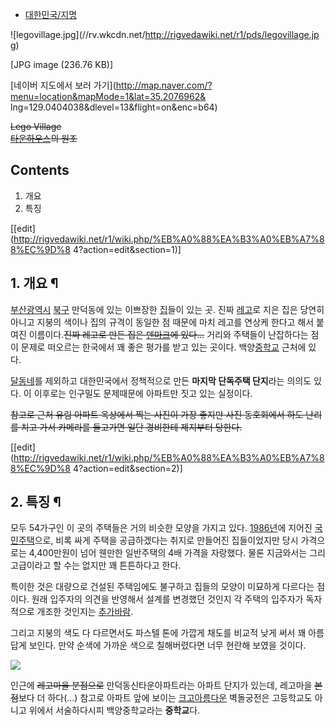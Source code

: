   * [대한민국/지명](%EB%8C%80%ED%95%9C%EB%AF%BC%EA%B5%AD/%EC%A7%80%EB%AA%85.md)  

![legovillage.jpg](//rv.wkcdn.net/http://rigvedawiki.net/r1/pds/legovillage.jp
g)

[JPG image (236.76 KB)]

[네이버 지도에서 보러 가기](http://map.naver.com/?menu=location&mapMode=1&lat=35.2076962&
lng=129.0404038&dlevel=13&flight=on&enc=b64)

<del>Lego Village</del>  
<del>[타운하우스](%ED%83%80%EC%9A%B4%ED%95%98%EC%9A%B0%EC%8A%A4.md)의 원조</del>

## Contents

    

1. 개요 
2. 특징 

[[edit](http://rigvedawiki.net/r1/wiki.php/%EB%A0%88%EA%B3%A0%EB%A7%88%EC%9D%8
4?action=edit&section=1)]

## 1. 개요 ¶

[부산광역시](%EB%B6%80%EC%82%B0%EA%B4%91%EC%97%AD%EC%8B%9C.md)
[북구](%EB%B6%81%EA%B5%AC%28%EB%B6%80%EC%82%B0%29.md) 만덕동에 있는 이쁘장한
[집](%EC%A7%91.md)들이 있는 곳. 진짜 [레고](%EB%A0%88%EA%B3%A0.md)로 지은 집은 당연히 아니고
지붕의 색이나 집의 규격이 동일한 점 때문에 마치 레고를 연상케 한다고 해서 붙여진 이름이다.<del>진짜 레고로 만든 집은
[덴마크](%EB%8D%B4%EB%A7%88%ED%81%AC.md)에 있다...</del> 거리와 주택들이 난잡하다는 점이 문제로
떠오르는 한국에서 꽤 좋은 평가를 받고 있는 곳이다. 백양[중학교](%EC%A4%91%ED%95%99%EA%B5%90.md) 근처에
있다.

  

[달동네](%EB%8B%AC%EB%8F%99%EB%84%A4.md)를 제외하고 대한민국에서 정책적으로 만든 **마지막 단독주택
단지**라는 의의도 있다. 이 이후로는 인구밀도 문제때문에 아파트만 짓고 있는 실정이다.

  

<del>참고로 근처 유림 아파트 옥상에서 찍는 사진이 가장 좋지만 사진 동호회에서 하도 난리를 치고 가서 카메라를 들고가면 일단 경비한테
제지부터 당한다.</del>

  

[[edit](http://rigvedawiki.net/r1/wiki.php/%EB%A0%88%EA%B3%A0%EB%A7%88%EC%9D%8
4?action=edit&section=2)]

## 2. 특징 ¶

모두 54가구인 이 곳의 주택들은 거의 비슷한 모양을 가지고 있다. [1986년](1986%EB%85%84.md)에 지어진
[국민주택](%EA%B5%AD%EB%AF%BC%EC%A3%BC%ED%83%9D.md)으로, 비록 싸게 주택을 공급하겠다는 취지로
만들어진 집들이었지만 당시 가격으로는 4,400만원이 넘어 웬만한 일반주택의 4배 가격을 자랑했다. 물론 지금와서는 그리 고급이라고 할 수는
없지만 꽤 튼튼하다고 한다.

  

특이한 것은 대량으로 건설된 주택임에도 불구하고 집들의 모양이 미묘하게 다르다는 점이다. 원래 입주자의 의견을 반영해서 설계를 변경했던
것인지 각 주택의 입주자가 독자적으로 개조한 것인지는
[추가바람](%EC%B6%94%EA%B0%80%EB%B0%94%EB%9E%8C.md).

  

그리고 지붕의 색도 다 다르면서도 파스텔 톤에 가깝게 채도를 비교적 낮게 써서 꽤 아름답게 보인다. 만약 순색에 가까운 색으로 칠해버렸다면
너무 현란해 보였을 것이다.

  
![](http://cfile22.uf.tistory.com/image/156CD43D50C1C6441BE666)

인근에 <del>레고마을 분점으로</del> 만덕동신타운아파트라는 아파트 단지가 있는데, 레고마을 <del>본점</del>보다 더
하다(...) 참고로 아파트 앞에 보이는 [크고아름다운](%ED%81%AC%EA%B3%A0%20%EC%95%84%EB%A6%84%EB%8B%A4%EC%9A%B4.md) 벽돌궁전은
고등학교도 아니고 위에서 서술하다시피 백양중학교라는 **중학교**다.

